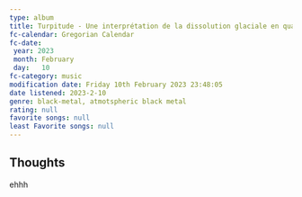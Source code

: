 ```yaml
---
type: album 
title: Turpitude - Une interprétation de la dissolution glaciale en quatre mouvements
fc-calendar: Gregorian Calendar
fc-date: 
 year: 2023
 month: February
 day:   10
fc-category: music
modification date: Friday 10th February 2023 23:48:05
date listened: 2023-2-10 
genre: black-metal, atmotspheric black metal 
rating: null
favorite songs: null
least Favorite songs: null
---
```

## Thoughts

ehhh